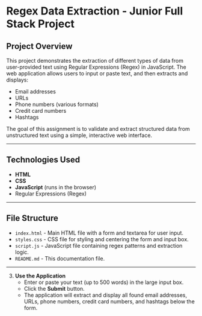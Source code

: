 # Regex Data Extraction - Junior Full Stack Project

## Project Overview
This project demonstrates the extraction of different types of data from user-provided text using Regular Expressions (Regex) in JavaScript. The web application allows users to input or paste text, and then extracts and displays:

- Email addresses  
- URLs  
- Phone numbers (various formats)  
- Credit card numbers  
- Hashtags  

The goal of this assignment is to validate and extract structured data from unstructured text using a simple, interactive web interface.

---

## Technologies Used
- **HTML**  
- **CSS**  
- **JavaScript** (runs in the browser)  
- Regular Expressions (Regex)  

---

## File Structure

- `index.html` - Main HTML file with a form and textarea for user input.
- `styles.css` - CSS file for styling and centering the form and input box.
- `script.js` - JavaScript file containing regex patterns and extraction logic.
- `README.md` - This documentation file.

---

3. **Use the Application**  
   - Enter or paste your text (up to 500 words) in the large input box.
   - Click the **Submit** button.
   - The application will extract and display all found email addresses, URLs, phone numbers, credit card numbers, and hashtags below the form.
